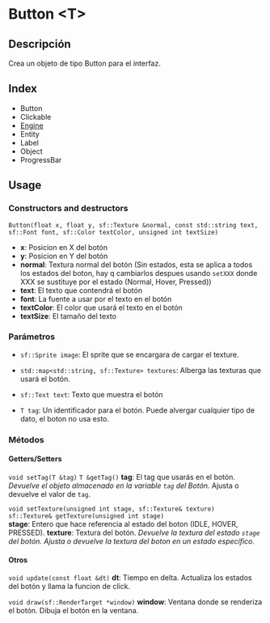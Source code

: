 # Button \<T\>

## Descripción

Crea un objeto de tipo Button para el interfaz. 

## Index

* Button
* Clickable
* [Engine](Engine.md)
* Entity
* Label
* Object
* ProgressBar

## Usage

### Constructors and destructors

`Button(float x, float y, sf::Texture &normal, const std::string text, sf::Font font, sf::Color textColor, unsigned int textSize)`

* **x**: Posicion en X del botón
* **y**: Posicion en Y del botón
* **normal**: Textura normal del botón (Sin estados, esta se aplica a todos los estados del boton, hay q cambiarlos despues usando `setXXX` donde XXX se sustituye por el estado (Normal, Hover, Pressed))
* **text**: El texto que contendrá el botón
* **font**: La fuente a usar por el texto en el botón
* **textColor**: El color que usará el texto en el botón 
* **textSize**: El tamaño del texto

### Parámetros

* `sf::Sprite image`: El sprite que se encargara de cargar el texture.

* `std::map<std::string, sf::Texture> textures`: Alberga las texturas que usará el botón.

* `sf::Text text`: Texto que muestra el botón

* `T tag`: Un identificador para el botón. Puede alvergar cualquier tipo de dato, el boton no usa esto.

### Métodos

#### Getters/Setters

`void setTag(T &tag)`
`T &getTag()`
**tag**: El tag que usarás en el botón.
_Devuelve el objeto almacenado en la variable `tag` del Botón._
Ajusta o devuelve el valor de `tag`.

`void setTexture(unsigned int stage, sf::Texture& texture)`<br>
`sf::Texture& getTexture(unsigned int stage)`<br>
**stage**: Entero que hace referencia al estado del boton (IDLE, HOVER, PRESSED).
**texture**: Textura del botón.
_Devuelve la textura del estado `stage` del botón._
_Ajusta o devuelve la textura del boton en un estado específico._

#### Otros

`void update(const float &dt)`
**dt**: Tiempo en delta.
Actualiza los estados del botón y llama la funcion de click.

`void draw(sf::RenderTarget *window)`
**window**: Ventana donde se renderiza el botón.
Dibuja el botón en la ventana.